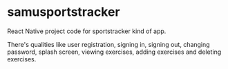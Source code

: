 # samusportstracker
React Native project code for sportstracker kind of app.

There's qualities like user registration, signing in, signing out, changing password, splash screen, viewing exercises, adding exercises and deleting exercises.
